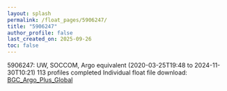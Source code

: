 ```yaml
---
layout: splash
permalink: /float_pages/5906247/
title: "5906247"
author_profile: false
last_created_on: 2025-09-26
toc: false
---
```

 
5906247: UW, SOCCOM, Argo equivalent (2020-03-25T19:48 to 2024-11-30T10:21)
113 profiles completed
Individual float file download: [BGC_Argo_Plus_Global](https://ftp.soest.hawaii.edu/bgc_argo_plus/Individual_Floats/outliers_removed/5906247_Sprof_processed.nc)
